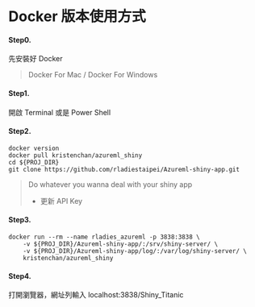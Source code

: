 # Docker 版本使用方式

#### Step0.
先安裝好 Docker
> Docker For Mac / Docker For Windows

#### Step1.
開啟 Terminal 或是 Power Shell 

#### Step2.
```
docker version
docker pull kristenchan/azureml_shiny
cd ${PROJ_DIR}
git clone https://github.com/rladiestaipei/Azureml-shiny-app.git
```
> Do whatever you wanna deal with your shiny app
> + 更新 API Key

#### Step3.
```
docker run --rm --name rladies_azureml -p 3838:3838 \
    -v ${PROJ_DIR}/Azureml-shiny-app/:/srv/shiny-server/ \
    -v ${PROJ_DIR}/Azureml-shiny-app/log/:/var/log/shiny-server/ \
    kristenchan/azureml_shiny
```
#### Step4.
打開瀏覽器，網址列輸入 localhost:3838/Shiny_Titanic
